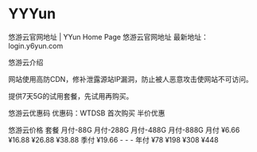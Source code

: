 # YYYun
悠游云官网地址 | YYun Home Page
悠游云官网地址
最新地址：login.y6yun.com

悠游云介绍

网站使用高防CDN，修补泄露源站IP漏洞，防止被人恶意攻击使网站不可访问。

提供7天5G的试用套餐，先试用再购买。

悠游云优惠码
优惠码：WTDSB
首次购买 半价优惠

悠游云价格
套餐	月付-88G	月付-288G	月付-488G	月付-888G
月付	¥6.66	¥16.88	¥26.88	¥38.88
季付	¥19.66	-	-	-
年付	¥78	¥198	¥308	¥448
